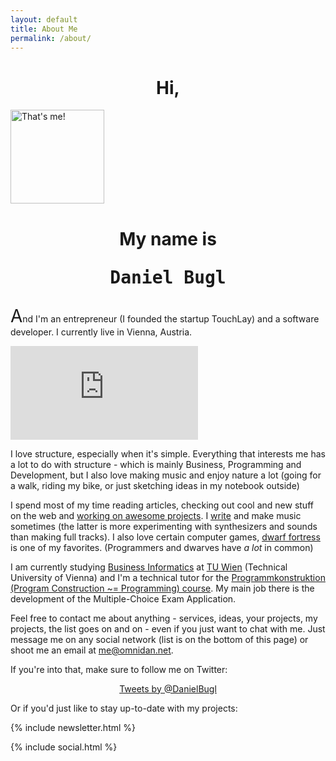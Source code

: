 ```yaml
---
layout: default
title: About Me
permalink: /about/
---
```


<h1 style="text-align: center;">Hi,</h1>

<!-- avatar -->
<div class="ui one column center aligned page grid">
  <div class="column">
    <img class="ui small circular image avatar" src="https://avatars0.githubusercontent.com/u/668674?v=3&amp;s=150" width="150" height="150" alt="That's me!">
  </div>
</div>
<!-- /avatar -->

<h1 style="text-align: center;">My name is <pre>Daniel Bugl</pre></h1>

<span style="font-size: 2em;">A</span>nd I'm an entrepreneur (I founded the
startup TouchLay) and a software developer. I currently live in Vienna, Austria.

<iframe class="map" src="https://www.google.com/maps/embed?pb=!1m18!1m12!1m3!1d170129.24812898834!2d16.380059899999996!3d48.2206849!2m3!1f0!2f0!3f0!3m2!1i1024!2i768!4f13.1!3m3!1m2!1s0x476d079e5136ca9f%3A0xfdc2e58a51a25b46!2sVienna%2C+Austria!5e0!3m2!1sen!2sus!4v1442866880125" scrolling="no" frameborder="0" style="border:0" allowfullscreen></iframe>

I love structure, especially when it's simple. Everything that
interests me has a lot to do with structure - which is mainly Business,
Programming and Development, but I also love making music and enjoy nature a lot
(going for a walk, riding my bike, or just sketching ideas in my notebook outside)

I spend most of my time reading articles, checking out cool and new stuff on the
web and [working on awesome projects](/projects/).
I [write](/articles/) and make music sometimes (the latter is more experimenting
with synthesizers and sounds than making full tracks).
I also love certain computer games, [dwarf fortress](https://en.wikipedia.org/wiki/Dwarf_Fortress)
is one of my favorites. (Programmers and dwarves have *a lot* in common)

I am currently studying [Business Informatics](https://www.tuwien.ac.at/en/teaching/bachelor_programs/business_informatics/)
at [TU Wien](https://www.tuwien.ac.at/) (Technical University of Vienna) and I'm
a technical tutor for the [Programmkonstruktion (Program Construction ~= Programming) course](https://tiss.tuwien.ac.at/course/courseDetails.xhtml?locale=en&courseNr=185A79).
My main job there is the development of the Multiple-Choice Exam Application.

Feel free to contact me about anything - services, ideas, your projects, my
projects, the list goes on and on - even if you just want to chat with me. Just
message me on any social network (list is on the bottom of this page) or shoot
me an email at [me@omnidan.net](mailto:me@omnidan.net).

If you're into that, make sure to follow me on Twitter:

<center>
<a class="twitter-timeline" href="https://twitter.com/DanielBugl" data-widget-id="653602467775684609">Tweets by @DanielBugl</a>
<script>!function(d,s,id){var js,fjs=d.getElementsByTagName(s)[0],p=/^http:/.test(d.location)?'http':'https';if(!d.getElementById(id)){js=d.createElement(s);js.id=id;js.src=p+"://platform.twitter.com/widgets.js";fjs.parentNode.insertBefore(js,fjs);}}(document,"script","twitter-wjs");</script>
</center>

Or if you'd just like to stay up-to-date with my projects:

{% include newsletter.html %}

{% include social.html %}
